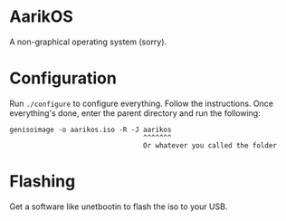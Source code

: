 # AarikOS
A non-graphical operating system (sorry).

Configuration
=============
Run `./configure` to configure everything. Follow the instructions.
Once everything's done, enter the parent directory and run the following:
```
genisoimage -o aarikos.iso -R -J aarikos
                                 ^^^^^^^
                                 Or whatever you called the folder
```

Flashing
========
Get a software like unetbootin to flash the iso to your USB.

